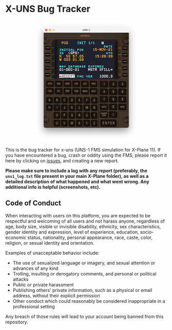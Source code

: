 # X-UNS Bug Tracker

<p align="center">
  <img src="uns-1.png">
</p>

This is the bug tracker for x-uns (UNS-1 FMS simulation for X-Plane 11). If you have encountered
a bug, crash or oddity using the FMS, please report it here by clicking on
[issues](https://github.com/amyinorbit/x-uns-bugs/issues), and creating a new report.

**Please make sure to include a log with any report (preferably, the `uns1_log.txt` file present
in your main X-Plane folder), as well as a detailed description of what happened and what went
wrong. Any additional info is helpful (screenshots, etc).**


## Code of Conduct

When interacting with users on this platform, you are expected to be respectful and welcoming
of all users and not harass anyone, regardless of age, body size, visible or
invisible disability, ethnicity, sex characteristics, gender identity and expression,
level of experience, education, socio-economic status, nationality, personal appearance,
race, caste, color, religion, or sexual identity and orientation.

Examples of unacceptable behavior include:

* The use of sexualized language or imagery, and sexual attention or advances of
  any kind
* Trolling, insulting or derogatory comments, and personal or political attacks
* Public or private harassment
* Publishing others' private information, such as a physical or email address,
  without their explicit permission
* Other conduct which could reasonably be considered inappropriate in a
  professional setting
  
Any breach of those rules will lead to your account being banned from this repository.
